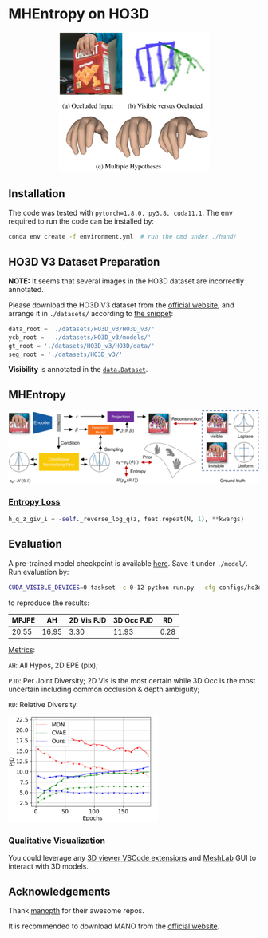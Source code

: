 # MHEntropy on HO3D

<p align="center"><img src="../assets/teaser.png" width="300"></p>

## Installation

The code was tested with `pytorch=1.8.0, py3.8, cuda11.1`. The env required to run the code can be installed by:

```bash
conda env create -f environment.yml  # run the cmd under ./hand/
```

## HO3D V3 Dataset Preparation

**NOTE:** It seems that several images in the HO3D dataset are incorrectly annotated.

Please download the HO3D V3 dataset from the [official website](https://cloud.tugraz.at/index.php/s/z8SCsWCYM3YcQWX?), and arrange it in `./datasets/` according to [the snippet](https://github.com/GloryyrolG/MHEntropy/blob/master/hand/dataloader/ho3d_dataloader.py?plain=1#L21):

```python
data_root = './datasets/HO3D_v3/HO3D_v3/'
ycb_root =  './datasets/HO3D_v3/models/'
gt_root = './datasets/HO3D_v3/HO3D/data/'
seg_root = './datasets/HO3D_v3/'
```

**Visibility** is annotated in the [`data.Dataset`](https://github.com/GloryyrolG/MHEntropy/blob/master/hand/dataloader/ho3d_dataloader.py?plain=1#L360).

## MHEntropy

<p align="center"><img src="../assets/framework.png" width="800"></p>

### [Entropy Loss](https://github.com/GloryyrolG/MHEntropy/blob/master/hand/network.py#L796)

```python
h_q_z_giv_i = -self._reverse_log_q(z, feat.repeat(N, 1), **kwargs)
```

## Evaluation

A pre-trained model checkpoint is available [here](https://drive.google.com/drive/folders/1T-oE9PBbgnucjJeocEg1RDgcDtXbDH-M?usp=sharing). Save it under `./model/`. Run evaluation by:

```bash
CUDA_VISIBLE_DEVICES=0 taskset -c 0-12 python run.py --cfg configs/ho3d.yaml
```

to reproduce the results:

| MPJPE | AH | 2D Vis PJD | 3D Occ PJD | RD |
| ----- | ----- | ---- | ----- | ---- |
| 20.55 | 16.95 | 3.30 | 11.93 | 0.28 |

[Metrics](https://github.com/GloryyrolG/MHEntropy/blob/master/hand/criteria.py#L147):

`AH`: All Hypos, 2D EPE (pix);

`PJD`: Per Joint Diversity; 2D Vis is the most certain while 3D Occ is the most uncertain including common occlusion & depth ambiguity;

`RD`: Relative Diversity.

[<img src="../assets/log.png" width="300"/>]()![]()

### Qualitative Visualization

You could leverage any [3D viewer VSCode extensions](https://github.com/stef-levesque/vscode-3dviewer) and [MeshLab](https://www.meshlab.net/) GUI to interact with 3D models.

## Acknowledgements

Thank [manopth](https://github.com/hassony2/manopth) for their awesome repos.

It is recommended to download MANO from the [official website](https://mano.is.tue.mpg.de/).

